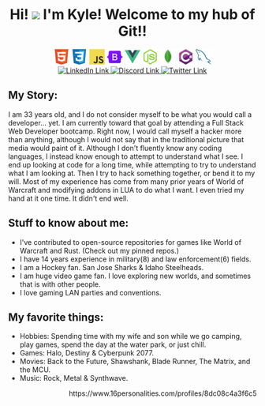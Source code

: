 <div align="center">
  <h1>Hi! <img src="https://media.giphy.com/media/hvRJCLFzcasrR4ia7z/giphy.gif" width="12px"> I'm Kyle! Welcome to my hub of Git!!</h1>
	
  <div id="language-icons">
    <img src="https://github.com/devicons/devicon/blob/master/icons/html5/html5-original.svg" title="HTML" alt="HTML" width="32" height="32">
    <img src="https://github.com/devicons/devicon/blob/master/icons/css3/css3-original.svg" title="CSS" alt="CSS" width="32" height="32">
    <img src="https://github.com/devicons/devicon/blob/master/icons/javascript/javascript-original.svg" title="JS" alt="JS" width="32" height="32">
    <img src="https://github.com/devicons/devicon/blob/master/icons/bootstrap/bootstrap-original.svg" title="BS" alt="BS" width="32" height="32">
    <img src="https://github.com/devicons/devicon/blob/master/icons/vuejs/vuejs-original.svg" title="VueJS" alt="VueJS" width="32" height="32">
    <img src="https://github.com/devicons/devicon/blob/master/icons/nodejs/nodejs-original.svg" title="NodeJS" alt="NodeJS" width="32" height="32">
    <img src="https://github.com/devicons/devicon/blob/master/icons/mongodb/mongodb-original.svg" title="MongoDB" alt="MongoDB" width="32" height="32">
    <img src="https://github.com/devicons/devicon/blob/master/icons/csharp/csharp-original.svg" title="VSCode" alt="VSCode" width="32" height="32">
    <img src="https://github.com/devicons/devicon/blob/master/icons/mysql/mysql-original.svg" title="VSCode" alt="VSCode" width="32" height="32">
  </div>

  <div id="link-badges">
    <a href="https://www.linkedin.com/in/krevan88/">
      <img src="https://img.shields.io/badge/LinkedIn-blue?style=for-the-badge&logo=linkedin&logoColor=white" title="Click to visit my LinkedIn" alt="LinkedIn Link" />
    </a>
    <a href="https://www.discord.com/users/77313077984374784">
      <img src="https://img.shields.io/badge/Discord-blueviolet?style=for-the-badge&logo=discord&logoColor=white" title="Click for my Discord contact" alt="Discord Link" />
    </a>
    <a href="https://twitter.com/kindakrevan">      
      <img src="https://img.shields.io/badge/Twitter-blue?style=for-the-badge&logo=twitter&logoColor=white" title="Click to follow me on Twitter" alt="Twitter Link" />
    </a>
  </div>
</div>

## My Story:
<p>I am 33 years old, and I do not consider myself to be what you would call a developer... yet. I am currently toward that goal by attending a Full Stack Web Developer bootcamp. Right now, I would call myself a hacker more than anything, although I would not say that in the traditional picture that media would paint of it. Although I don't fluently know any coding languages, I instead know enough to attempt to understand what I see. I end up looking at code for a long time, while attempting to try to understand what I am looking at. Then I try to hack something together, or bend it to my will. Most of my experience has come from many prior years of World of Warcraft and modifying addons in LUA to do what I want. I even tried my hand at it one time. It didn't end well.</p>

## Stuff to know about me:
<ul>
  <li>I've contributed to open-source repositories for games like World of Warcraft and Rust. (Check out my pinned repos.)</li>
  <li>I have 14 years experience in military(8) and law enforcement(6) fields.</li>
  <li>I am a Hockey fan. San Jose Sharks & Idaho Steelheads.</li>
  <li>I am huge video game fan. I love exploring new worlds, and sometimes that is with other people.</li>
  <li>I love gaming LAN parties and conventions.</li>
</ul>

## My favorite things:
<ul>
  <li>Hobbies: Spending time with my wife and son while we go camping, play games, spend the day at the water park, or just chill.</li>
  <li>Games: Halo, Destiny & Cyberpunk 2077.</li>
  <li>Movies: Back to the Future, Shawshank, Blade Runner, The Matrix, and the MCU.</li>
  <li>Music: Rock, Metal & Synthwave.</li>
</ul>


<p align="right">https://www.16personalities.com/profiles/8dc08c4a3f6c5</p>
